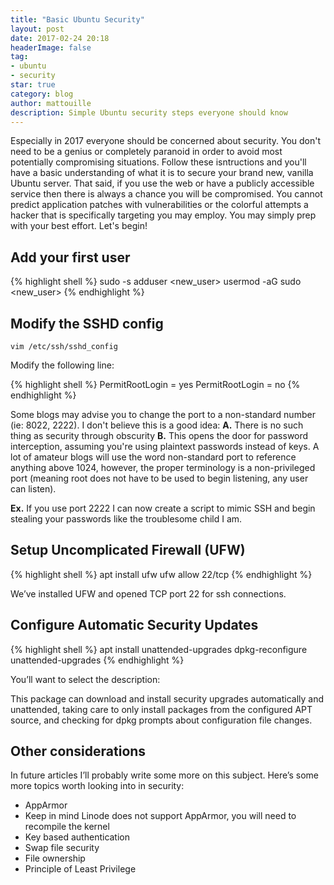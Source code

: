 ```yaml
---
title: "Basic Ubuntu Security"
layout: post
date: 2017-02-24 20:18
headerImage: false
tag:
- ubuntu
- security
star: true
category: blog
author: mattouille
description: Simple Ubuntu security steps everyone should know
---
```


Especially in 2017 everyone should be concerned about security. You don't need to be a genius or completely paranoid in order to avoid most potentially compromising situations. Follow these isntructions and you'll have a basic understanding of what it is to secure your brand new, vanilla Ubuntu server. That said, if you use the web or have a publicly accessible service then there is always a chance you will be compromised. You cannot predict application patches with vulnerabilities or the colorful attempts a hacker that is specifically targeting you may employ. You may simply prep with your best effort. Let's begin!

## Add your first user

{% highlight shell %}
sudo -s
adduser <new_user>
usermod -aG sudo <new_user>
{% endhighlight %}

## Modify the SSHD config

`vim /etc/ssh/sshd_config`

Modify the following line:

{% highlight shell %}
PermitRootLogin = yes
PermitRootLogin = no
{% endhighlight %}

Some blogs may advise you to change the port to a non-standard number (ie: 8022, 2222). I don't believe this is a good idea:
**A.** There is no such thing as security through obscurity
**B.** This opens the door for password interception, assuming you're using plaintext passwords instead of keys. A lot of amateur blogs will use the word non-standard port to reference anything above 1024, however, the proper terminology is a non-privileged port (meaning root does not have to be used to begin listening, any user can listen).

**Ex.** If you use port 2222 I can now create a script to mimic SSH and begin stealing your passwords like the troublesome child I am.

## Setup Uncomplicated Firewall (UFW)
{% highlight shell %}
apt install ufw
ufw allow 22/tcp
{% endhighlight %}

We’ve installed UFW and opened TCP port 22 for ssh connections.

## Configure Automatic Security Updates
{% highlight shell %}
apt install unattended-upgrades
dpkg-reconfigure unattended-upgrades
{% endhighlight %}

You’ll want to select the description:

This package can download and install security upgrades automatically and unattended, taking care to only install packages from the configured APT source, and checking for dpkg prompts about configuration file changes.

## Other considerations

In future articles I’ll probably write some more on this subject. Here’s some more topics worth looking into in security:</h2>

* AppArmor
* Keep in mind Linode does not support AppArmor, you will need to recompile the kernel
* Key based authentication
* Swap file security
* File ownership
* Principle of Least Privilege
